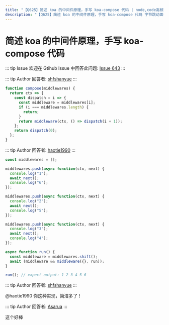 ```yaml
---
title: "【Q625】简述 koa 的中间件原理，手写 koa-compose 代码 | node,code高频面试题"
description: "【Q625】简述 koa 的中间件原理，手写 koa-compose 代码 字节跳动面试题、阿里腾讯面试题、美团小米面试题。"
---
```


# 简述 koa 的中间件原理，手写 koa-compose 代码

::: tip Issue
欢迎在 Gtihub Issue 中回答此问题: [Issue 643](https://github.com/shfshanyue/Daily-Question/issues/643)
:::

::: tip Author
回答者: [shfshanyue](https://github.com/shfshanyue)
:::

```js
function compose(middlewares) {
  return ctx => {
    const dispatch = i => {
      const middleware = middlewares[i];
      if (i === middlewares.length) {
        return;
      }
      return middleware(ctx, () => dispatch(i + 1));
    };
    return dispatch(0);
  };
}
```

::: tip Author
回答者: [haotie1990](https://github.com/haotie1990)
:::

```js
const middlewares = [];

middlewares.push(async function(ctx, next) {
  console.log("1");
  await next();
  console.log("6");
});

middlewares.push(async function(ctx, next) {
  console.log("2");
  await next();
  console.log("5");
});

middlewares.push(async function(ctx, next) {
  console.log("3");
  await next();
  console.log("4");
});

async function run() {
  const middleware = middlewares.shift();
  await (middleware && middleware({}, run));
}

run(); // expect output: 1 2 3 4 5 6
```

::: tip Author
回答者: [shfshanyue](https://github.com/shfshanyue)
:::

@haotie1990 你这种实现，简洁多了！

::: tip Author
回答者: [Asarua](https://github.com/Asarua)
:::

这个好棒
